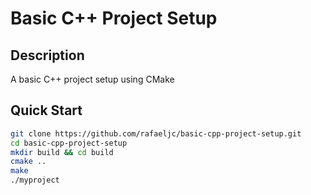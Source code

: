 # Basic C++ Project Setup

## Description
A basic C++ project setup using CMake

## Quick Start
```bash
git clone https://github.com/rafaeljc/basic-cpp-project-setup.git
cd basic-cpp-project-setup
mkdir build && cd build
cmake ..
make
./myproject
```
